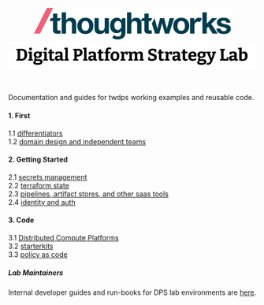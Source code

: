 <div align="center">
	<p>
		<img alt="Thoughtworks Logo" src="https://raw.githubusercontent.com/ThoughtWorks-DPS/static/master/thoughtworks_flamingo_wave.png?sanitize=true" width=400 />
    <br />
		<img alt="DPS Title" src="https://raw.githubusercontent.com/ThoughtWorks-DPS/static/master/dps_lab_title.png?sanitize=true" />
	</p>
</div>
<br />

Documentation and guides for twdps working examples and reusable code.  

#### 1. First

1.1 [differentiators](./doc/differentiators.md)  
1.2 [domain design and independent teams](./doc/domain_design.md)   

#### 2. Getting Started   

2.1 [secrets management](./doc/secrets-management.md)  
2.2 [terraform state](./doc/terraform-state.md)  
2.3 [pipelines, artifact stores, and other saas tools](./doc/saas.md)  
2.4 [identity and auth](./doc/identity.md)  

#### 3. Code  

3.1 [Distributed Compute Platforms](./doc/platforms.md)  
3.2 [starterkits](./doc/starterkits.md)  
3.3 [policy as code](./doc/policy_as_code.md)  

##### Lab Maintainers  

Internal developer guides and run-books for DPS lab environments are [here](https://github.com/ThoughtWorks-DPS/documentation-internal).    

